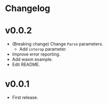 # Changelog

# v0.0.2
* (Breaking change) Change `Parse` parameters.
  * Add `interop` parameter.
* Improve error reporting.
* Add wasm example.
* Edit README.

# v0.0.1
* First release.
